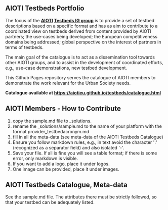 ## AIOTI Testbeds Portfolio

The focus of the **[AIOTI](https://aioti.eu) [Testbeds IG group](https://aioti.eu/about-us/our-groups/testbeds/)** is to provide a set of testbed descriptions based on a specific format and has as aim to contribute to a coordinated view on testbeds derived from content provided by AIOTI partners; the use-cases being developed; the European competitiveness domains being addressed; global perspective on the interest of partners in terms of testbeds.

The main goal of the catalogue is to act as a dissemination tool towards other AIOTI groups, and to assist in the development of coordinated efforts, e.g., use-case demonstrations, new testbed development.

This Github Pages repository serves the catalogue of AIOTI members to demonstrate the work relevant for the Urban Society needs.

**Catalogue available at https://aiotieu.github.io/testbeds/catalogue.html**


## AIOTI Members - How to Contribute
1. copy the sample.md file to _solutions.
2. rename the _solutions/sample.md to the name of your platform with the format provider_testbedacronym.md
3. fill in all the meta-data (see meta-data of the AIOTI Testbeds Catalogue)
4. Ensure you follow markdown rules, e.g., in text avoid the character ':' (recognized as a separator field) and also isolated '-'.
5. Save your file. If all is fine you will see a table format; if there is some error, only markdown is visible.
6. If you want to add a logo, place it under logos.
7. One image can be provided, place it under images.

## AIOTI Testbeds Catalogue, Meta-data

See the sample.md file.
The attributes there must be strictly followed, so that your testbed can be adequately listed.

